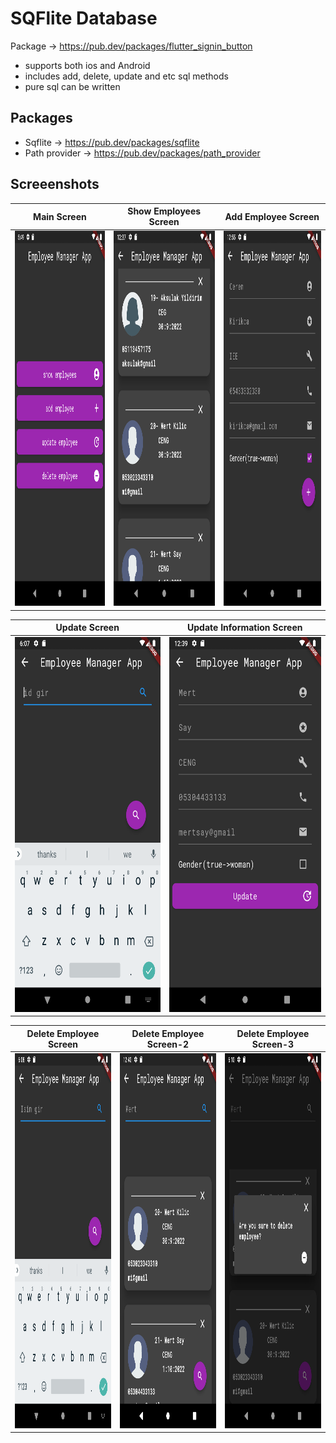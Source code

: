 # SQFlite Database

 Package -> https://pub.dev/packages/flutter_signin_button

- supports both ios and Android
- includes add, delete, update and etc sql methods
- pure sql can be written

## Packages
- Sqflite -> https://pub.dev/packages/sqflite
- Path provider -> https://pub.dev/packages/path_provider

## Screeenshots
| Main Screen | Show Employees Screen | Add Employee Screen |
| ----------- | --------------------- | ------------------- |
|<img src="readme_images/main_screen.png" height="600" /> | <img src="readme_images/show_employees_screen.png" height="600" />| <img src="readme_images/add_employee.png" height="600" /> |

| Update Screen | Update Information Screen |
| ----------- | --------------------- | 
|<img src="readme_images/update_employee_screen.png" height="600" /> | <img src="readme_images/update_information_screen.png" height="600" />|

| Delete Employee Screen | Delete Employee Screen-2 | Delete Employee Screen-3 |
| ----------- | --------------------- |---------------------|
|<img src="readme_images/delete_employee_screen.png" height="600" /> | <img src="readme_images/delete_employee_2.png" height="600" />| <img src="readme_images/delete_employee_3.png" height="600" /> 


